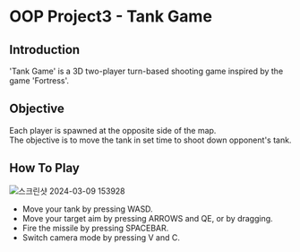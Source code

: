 # OOP Project3 - Tank Game
## Introduction
'Tank Game' is a 3D two-player turn-based shooting game inspired by the game 'Fortress'.      

## Objective
Each player is spawned at the opposite side of the map.   
The objective is to move the tank in set time to shoot down opponent's tank.   

## How To Play
![스크린샷 2024-03-09 153928](https://github.com/ja7811/Tank-Game/assets/54016683/b6fcf456-890b-4271-9f35-015a353402da)
- Move your tank by pressing WASD.
- Move your target aim by pressing ARROWS and QE, or by dragging.
- Fire the missile by pressing SPACEBAR.
- Switch camera mode by pressing V and C.


